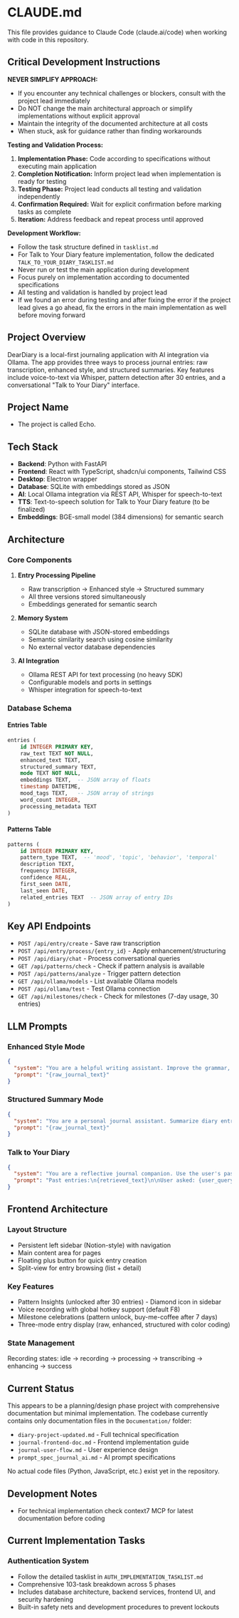# CLAUDE.md

This file provides guidance to Claude Code (claude.ai/code) when working with code in this repository.

## Critical Development Instructions

**NEVER SIMPLIFY APPROACH:**
- If you encounter any technical challenges or blockers, consult with the project lead immediately
- Do NOT change the main architectural approach or simplify implementations without explicit approval
- Maintain the integrity of the documented architecture at all costs
- When stuck, ask for guidance rather than finding workarounds

**Testing and Validation Process:**
1. **Implementation Phase:** Code according to specifications without executing main application
2. **Completion Notification:** Inform project lead when implementation is ready for testing
3. **Testing Phase:** Project lead conducts all testing and validation independently
4. **Confirmation Required:** Wait for explicit confirmation before marking tasks as complete
5. **Iteration:** Address feedback and repeat process until approved

**Development Workflow:**
- Follow the task structure defined in `tasklist.md`
- For Talk to Your Diary feature implementation, follow the dedicated `TALK_TO_YOUR_DIARY_TASKLIST.md`
- Never run or test the main application during development
- Focus purely on implementation according to documented specifications
- All testing and validation is handled by project lead
- If we found an error during testing and after fixing the error if the project lead gives a go ahead, fix the errors in the main implementation as well before moving forward

## Project Overview

DearDiary is a local-first journaling application with AI integration via Ollama. The app provides three ways to process journal entries: raw transcription, enhanced style, and structured summaries. Key features include voice-to-text via Whisper, pattern detection after 30 entries, and a conversational "Talk to Your Diary" interface.

## Project Name

- The project is called Echo.

## Tech Stack

- **Backend**: Python with FastAPI
- **Frontend**: React with TypeScript, shadcn/ui components, Tailwind CSS
- **Desktop**: Electron wrapper
- **Database**: SQLite with embeddings stored as JSON
- **AI**: Local Ollama integration via REST API, Whisper for speech-to-text
- **TTS**: Text-to-speech solution for Talk to Your Diary feature (to be finalized)
- **Embeddings**: BGE-small model (384 dimensions) for semantic search

## Architecture

### Core Components

1. **Entry Processing Pipeline**
   - Raw transcription → Enhanced style → Structured summary
   - All three versions stored simultaneously
   - Embeddings generated for semantic search

2. **Memory System**
   - SQLite database with JSON-stored embeddings
   - Semantic similarity search using cosine similarity
   - No external vector database dependencies

3. **AI Integration**
   - Ollama REST API for text processing (no heavy SDK)
   - Configurable models and ports in settings
   - Whisper integration for speech-to-text

### Database Schema

#### Entries Table
```sql
entries (
    id INTEGER PRIMARY KEY,
    raw_text TEXT NOT NULL,
    enhanced_text TEXT,
    structured_summary TEXT,
    mode TEXT NOT NULL,
    embeddings TEXT,  -- JSON array of floats
    timestamp DATETIME,
    mood_tags TEXT,   -- JSON array of strings
    word_count INTEGER,
    processing_metadata TEXT
)
```

#### Patterns Table
```sql
patterns (
    id INTEGER PRIMARY KEY,
    pattern_type TEXT,  -- 'mood', 'topic', 'behavior', 'temporal'
    description TEXT,
    frequency INTEGER,
    confidence REAL,
    first_seen DATE,
    last_seen DATE,
    related_entries TEXT  -- JSON array of entry IDs
)
```

## Key API Endpoints

- `POST /api/entry/create` - Save raw transcription
- `POST /api/entry/process/{entry_id}` - Apply enhancement/structuring
- `POST /api/diary/chat` - Process conversational queries
- `GET /api/patterns/check` - Check if pattern analysis is available
- `POST /api/patterns/analyze` - Trigger pattern detection
- `GET /api/ollama/models` - List available Ollama models
- `POST /api/ollama/test` - Test Ollama connection
- `GET /api/milestones/check` - Check for milestones (7-day usage, 30 entries)

## LLM Prompts

### Enhanced Style Mode
```json
{
  "system": "You are a helpful writing assistant. Improve the grammar, punctuation, and flow of personal journal entries. Keep the original tone and intent. Do not remove slang or informal expressions unless absolutely necessary. Keep it personal and natural.",
  "prompt": "{raw_journal_text}"
}
```

### Structured Summary Mode
```json
{
  "system": "You are a personal journal assistant. Summarize diary entries into a few short, structured paragraphs. Identify key topics, emotions, or events. Use warm, human language. Do not rewrite everything—just organize the main ideas clearly.",
  "prompt": "{raw_journal_text}"
}
```

### Talk to Your Diary
```json
{
  "system": "You are a reflective journal companion. Use the user's past journal entries to answer their question. Speak gently, and do not offer advice. Reflect on what they've already shared or summarize their experiences.",
  "prompt": "Past entries:\n{retrieved_text}\n\nUser asked: {user_query}"
}
```

## Frontend Architecture

### Layout Structure
- Persistent left sidebar (Notion-style) with navigation
- Main content area for pages
- Floating plus button for quick entry creation
- Split-view for entry browsing (list + detail)

### Key Features
- Pattern Insights (unlocked after 30 entries) - Diamond icon in sidebar
- Voice recording with global hotkey support (default F8)
- Milestone celebrations (pattern unlock, buy-me-coffee after 7 days)
- Three-mode entry display (raw, enhanced, structured with color coding)

### State Management
Recording states: idle → recording → processing → transcribing → enhancing → success

## Current Status

This appears to be a planning/design phase project with comprehensive documentation but minimal implementation. The codebase currently contains only documentation files in the `Documentation/` folder:
- `diary-project-updated.md` - Full technical specification
- `journal-frontend-doc.md` - Frontend implementation guide  
- `journal-user-flow.md` - User experience design
- `prompt_spec_journal_ai.md` - AI prompt specifications

No actual code files (Python, JavaScript, etc.) exist yet in the repository.

## Development Notes

- For technical implementation check context7 MCP for latest documentation before coding

## Current Implementation Tasks

### Authentication System
- Follow the detailed tasklist in `AUTH_IMPLEMENTATION_TASKLIST.md`
- Comprehensive 103-task breakdown across 5 phases
- Includes database architecture, backend services, frontend UI, and security hardening
- Built-in safety nets and development procedures to prevent lockouts